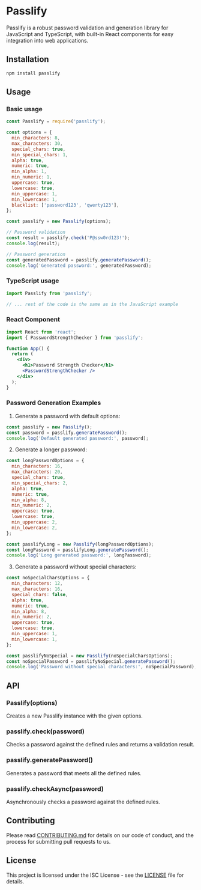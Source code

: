 # Passlify

Passlify is a robust password validation and generation library for JavaScript and TypeScript, with built-in React components for easy integration into web applications.

## Installation

```bash
npm install passlify
```

## Usage

### Basic usage

```javascript
const Passlify = require('passlify');

const options = {
  min_characters: 8,
  max_characters: 30,
  special_chars: true,
  min_special_chars: 1,
  alpha: true,
  numeric: true,
  min_alpha: 1,
  min_numeric: 1,
  uppercase: true,
  lowercase: true,
  min_uppercase: 1,
  min_lowercase: 1,
  blacklist: ['password123', 'qwerty123'],
};

const passlify = new Passlify(options);

// Password validation
const result = passlify.check('P@ssw0rd123!');
console.log(result);

// Password generation
const generatedPassword = passlify.generatePassword();
console.log('Generated password:', generatedPassword);
```

### TypeScript usage

```typescript
import Passlify from 'passlify';

// ... rest of the code is the same as in the JavaScript example
```

### React Component

```jsx
import React from 'react';
import { PasswordStrengthChecker } from 'passlify';

function App() {
  return (
    <div>
      <h1>Password Strength Checker</h1>
      <PasswordStrengthChecker />
    </div>
  );
}
```

### Password Generation Examples

1. Generate a password with default options:

```javascript
const passlify = new Passlify();
const password = passlify.generatePassword();
console.log('Default generated password:', password);
```

2. Generate a longer password:

```javascript
const longPasswordOptions = {
  min_characters: 16,
  max_characters: 20,
  special_chars: true,
  min_special_chars: 2,
  alpha: true,
  numeric: true,
  min_alpha: 8,
  min_numeric: 2,
  uppercase: true,
  lowercase: true,
  min_uppercase: 2,
  min_lowercase: 2,
};

const passlifyLong = new Passlify(longPasswordOptions);
const longPassword = passlifyLong.generatePassword();
console.log('Long generated password:', longPassword);
```

3. Generate a password without special characters:

```javascript
const noSpecialCharsOptions = {
  min_characters: 12,
  max_characters: 16,
  special_chars: false,
  alpha: true,
  numeric: true,
  min_alpha: 8,
  min_numeric: 2,
  uppercase: true,
  lowercase: true,
  min_uppercase: 1,
  min_lowercase: 1,
};

const passlifyNoSpecial = new Passlify(noSpecialCharsOptions);
const noSpecialPassword = passlifyNoSpecial.generatePassword();
console.log('Password without special characters:', noSpecialPassword);
```

## API

### Passlify(options)

Creates a new Passlify instance with the given options.

### passlify.check(password)

Checks a password against the defined rules and returns a validation result.

### passlify.generatePassword()

Generates a password that meets all the defined rules.

### passlify.checkAsync(password)

Asynchronously checks a password against the defined rules.

## Contributing

Please read [CONTRIBUTING.md](CONTRIBUTING.md) for details on our code of conduct, and the process for submitting pull requests to us.

## License

This project is licensed under the ISC License - see the [LICENSE](LICENSE) file for details.
